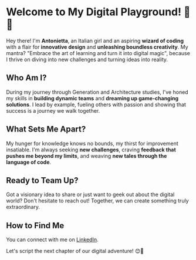 # Welcome to My Digital Playground! 🎉🚀

Hey there! I'm **Antonietta**, an Italian girl and an aspiring **wizard of coding** with a flair for **innovative design** and **unleashing boundless creativity**. My mantra? "Embrace the art of learning and turn it into digital magic", 
because I thrive on diving into new challenges and turning ideas into reality.

## Who Am I?

During my journey through Generation and Architecture studies, I've honed my skills in **building dynamic teams** and **dreaming up game-changing solutions**. 
I lead by example, fueling others with passion and showing that success is a journey we walk together.

## What Sets Me Apart?

My hunger for knowledge knows no bounds, my thirst for improvement insatiable. I'm always seeking **new challenges**, 
craving **feedback that pushes me beyond my limits**, and weaving **new tales through the language of code**.

## Ready to Team Up?

Got a visionary idea to share or just want to geek out about the digital world? 
Don't hesitate to reach out! Together, we can create something truly extraordinary.

## How to Find Me

You can connect with me on [LinkedIn]([https://www.linkedin.com/in/antonietta-martino/]).

Let's script the next chapter of our digital adventure! 😊🌟

<!---
antomar93/antomar93 is a ✨ special ✨ repository because its `README.md` (this file) appears on your GitHub profile.
You can click the Preview link to take a look at your changes.
--->
